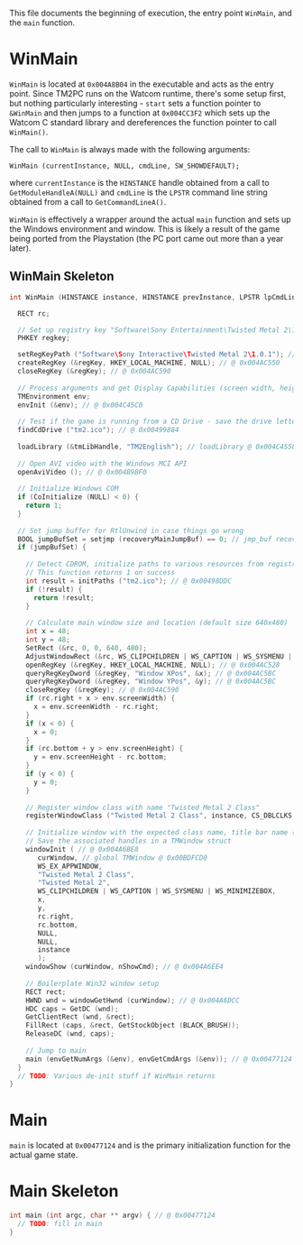 This file documents the beginning of execution, the entry point `WinMain`, and the `main` function.

# WinMain

`WinMain` is located at `0x004A8B04` in the executable and acts as the entry point.
Since TM2PC runs on the Watcom runtime, there's some setup first, but nothing particularly
interesting - `start` sets a function pointer to `&WinMain` and then jumps to a function at
`0x004CC3F2` which sets up the Watcom C standard library and dereferences the function pointer to call `WinMain()`.

The call to `WinMain` is always made with the following arguments:

`WinMain (currentInstance, NULL, cmdLine, SW_SHOWDEFAULT);`

where `currentInstance` is the `HINSTANCE` handle obtained from a call to `GetModuleHandleA(NULL)`
and `cmdLine` is the `LPSTR` command line string obtained from a call to `GetCommandLineA()`.

`WinMain` is effectively a wrapper around the actual `main` function and sets up the
Windows environment and window. This is likely a result of the game being ported from
the Playstation (the PC port came out more than a year later).

## WinMain Skeleton

```c
int WinMain (HINSTANCE instance, HINSTANCE prevInstance, LPSTR lpCmdLine, int nShowCmd) {

  RECT rc;

  // Set up registry key "Software\Sony Entertainment\Twisted Metal 2\1.0.1"
  PHKEY regkey;

  setRegKeyPath ("Software\Sony Interactive\Twisted Metal 2\1.0.1"); // @ 0x004AC4E8
  createRegKey (&regKey, HKEY_LOCAL_MACHINE, NULL); // @ 0x004AC550
  closeRegKey (&regKey); // @ 0x004AC590
  
  // Process arguments and get Display Capabilities (screen width, height, bits per pixel)
  TMEnvironment env;
  envInit (&env); // @ 0x004C45C0
  
  // Test if the game is running from a CD Drive - save the drive letter in a global variable if so
  findCdDrive ("tm2.ico"); // @ 0x00499884
  
  loadLibrary (&tmLibHandle, "TM2English"); // loadLibrary @ 0x004C4558, tmLibHandle @ 0x00BDFB28
  
  // Open AVI video with the Windows MCI API
  openAviVideo (); // @ 0x004B9BF0
  
  // Initialize Windows COM
  if (CoInitialize (NULL) < 0) {
    return 1;
  }
  
  // Set jump buffer for RtlUnwind in case things go wrong
  BOOL jumpBufSet = setjmp (recoveryMainJumpBuf) == 0; // jmp_buf recoveryMainJumpBuf @ 0x00BDFAF0
  if (jumpBufSet) {
  
    // Detect CDROM, initialize paths to various resources from registry if possible
    // This function returns 1 on success
    int result = initPaths ("tm2.ico"); // @ 0x00498DDC
    if (!result) {
      return !result;
    }
    
    // Calculate main window size and location (default size 640x480)
    int x = 48;
    int y = 48;
    SetRect (&rc, 0, 0, 640, 480);
    AdjustWindowRect (&rc, WS_CLIPCHILDREN | WS_CAPTION | WS_SYSMENU | WS_MINIMIZEBOX, FALSE);
    openRegKey (&regKey, HKEY_LOCAL_MACHINE, NULL); // @ 0x004AC528
    queryRegKeyDword (&regKey, "Window XPos", &x); // @ 0x004AC5BC
    queryRegKeyDword (&regKey, "Window YPos", &y); // @ 0x004AC5BC
    closeRegKey (&regKey); // @ 0x004AC590
    if (rc.right + x > env.screenWidth) {
      x = env.screenWidth - rc.right;
    }
    if (x < 0) {
      x = 0;
    }
    if (rc.bottom + y > env.screenHeight) {
      y = env.screenHeight - rc.bottom;
    }
    if (y < 0) {
      y = 0;
    }
    
    // Register window class with name "Twisted Metal 2 Class"
    registerWindowClass ("Twisted Metal 2 Class", instance, CS_DBLCLKS | CS_HREDRAW | CS_VREDRAW, NULL); // @ 0x004A6B80
  
    // Initialize window with the expected class name, title bar name ("Twisted Metal 2"), position, and size
    // Save the associated handles in a TMWindow struct
    windowInit ( // @ 0x004A6BE8
       curWindow, // global TMWindow @ 0x00BDFCD0
       WS_EX_APPWINDOW,
       "Twisted Metal 2 Class",
       "Twisted Metal 2",
       WS_CLIPCHILDREN | WS_CAPTION | WS_SYSMENU | WS_MINIMIZEBOX,
       x,
       y,
       rc.right,
       rc.bottom,
       NULL,
       NULL,
       instance
       );
    windowShow (curWindow, nShowCmd); // @ 0x004A6EE4
    
    // Boilerplate Win32 window setup
    RECT rect;
    HWND wnd = windowGetHwnd (curWindow); // @ 0x004A6DCC
    HDC caps = GetDC (wnd);
    GetClientRect (wnd, &rect);
    FillRect (caps, &rect, GetStockObject (BLACK_BRUSH));
    ReleaseDC (wnd, caps);    
  
    // Jump to main
    main (envGetNumArgs (&env), envGetCmdArgs (&env)); // @ 0x00477124
  }
  // TODO: Various de-init stuff if WinMain returns
}
```

# Main

`main` is located at `0x00477124` and is the primary initialization function for
the actual game state.

# Main Skeleton

```c
int main (int argc, char ** argv) { // @ 0x00477124
  // TODO: fill in main
}
```
